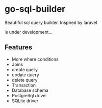 # go-sql-builder
Beautiful sql query builder. Inspired by laravel

is under development...

## Features
- More where conditions
- Joins
- create query
- update query
- delete query
- Transaction
- Database schema
- PostgreSql driver
- SQLite driver